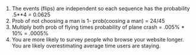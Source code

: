 1. The events (flips) are independent so each sequence has the probability .5**4 = 0.0625
2. Prob of not choosing a man is 1- prob(coosing a man) = 24/45
3. Multiply both prob of flying times probability of plane crash = .005% * 10% = .0005%
4. You are more likely to survey people who browse your website longer.  You are likely overestimating average time 
users are staying.